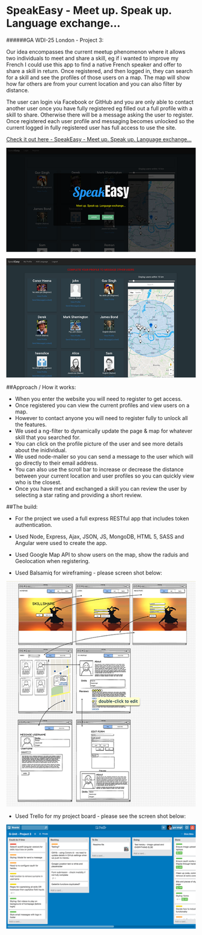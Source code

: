 # SpeakEasy - Meet up. Speak up. Language exchange...

######GA WDI-25 London - Project 3:

Our idea encompasses the current meetup phenomenon where it allows two individuals to meet and share a skill, eg if i wanted to improve my French I could use this app to find a native French speaker and offer to share a skill in return. Once registered, and then logged in, they can search for a skill and see the profiles of those users on a map. The map will show how far others are from your current location and you can also filter by distance.

The user can login via Facebook or GitHub and you are only able to contact another user once you have fully registered eg filled out a full profile with a skill to share. Otherwise there will be a message asking the user to register. Once registered each user profile and messaging becomes unlocked so the current logged in fully registered user has full access to use the site.

[Check it out here - SpeakEasy - Meet up. Speak up. Language exchange...](https://www.google.co.uk/?gws_rd=ssl)

![SpeakEasy - homepage](https://github.com/1Guv/WDI-25-Project-3/blob/master/src/images/SpeakEasy-screenshot2%20copy.png?raw=true "SpeakEasy homepage screen shot")

![SpeakEasy - Search](https://github.com/1Guv/WDI-25-Project-3/blob/master/src/images/SpeakEasy-screenshot1%20copy.png?raw=true "SpeakEasy Search with Map")

##Approach / How it works:

* When you enter the website you will need to register to get access.
* Once registered you can view the current profiles and view users on a map.
* However to contact anyone you will need to register fully to unlock all the features.
* We used a ng-filter to dynamically update the page & map for whatever skill that you searched for.
* You can click on the profile picture of the user and see more details about the inidividual.
* We used node-mailer so you can send a message to the user which will go directly to their email address.
* You can also use the scroll bar to increase or decrease the distance between your current location and user profiles so you can quickly view who is the closest.
* Once you have met and exchanged a skill you can review the user by selecting a star rating and providing a short review.

##The build:


* For the project we used a full express RESTful app that includes token authentication.
* Used Node, Express, Ajax, JSON, JS, MongoDB, HTML 5, SASS and Angular were used to create the app.
* Used Google Map API to show users on the map, show the raduis and Geolocation when registering.

* Used Balsamiq for wireframing - please screen shot below:

![Trello](https://github.com/1Guv/WDI-25-Project-3/blob/master/src/images/SpeakEasy-Balsamiq-Wireframe?raw=true "Trello")

* Used Trello for my project board - please see the screen shot below:

![Balsamiq](https://github.com/1Guv/WDI-25-Project-3/blob/master/src/images/SpeakEasy-TrelloBoard?)

